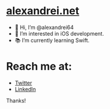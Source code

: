 # [alexandrei.net](https://alexandrei.net)

- 👋  Hi, I’m @alexandrei64
- 👀  I’m interested in iOS development.
- 📚  I’m currently learning Swift.

# Reach me at:
* [Twitter](https://www.twitter.com/alexandrei64)
* [LinkedIn](https://www.linkedin.com/in/alexandrei64)

<!---
alexandrei64/alexandrei64 is a ✨ special ✨ repository because its `README.md` (this file) appears on your GitHub profile.
You can click the Preview link to take a look at your changes.
--->

Thanks!
